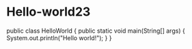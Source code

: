 # Hello-world23
public class HelloWorld {
	  public static void main(String[] args) {
	    System.out.println("Hello world!");
	  }
	}
